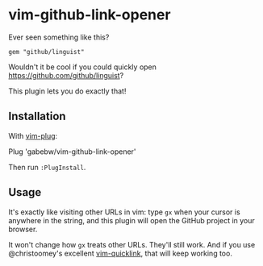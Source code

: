 # vim-github-link-opener

Ever seen something like this?

    gem "github/linguist"

Wouldn't it be cool if you could quickly open
<https://github.com/github/linguist>?

This plugin lets you do exactly that!

## Installation

With [vim-plug](https://github.com/junegunn/vim-plug):

  Plug 'gabebw/vim-github-link-opener'

Then run `:PlugInstall`.

## Usage

It's exactly like visiting other URLs in vim: type `gx` when your cursor is
anywhere in the string, and this plugin will open the GitHub project in your
browser.

It won't change how `gx` treats other URLs. They'll still work. And if you use
@christoomey's excellent
[vim-quicklink](https://github.com/christoomey/vim-quicklink), that will keep
working too.
